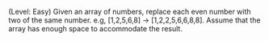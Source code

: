 (Level: Easy) Given an array of numbers, replace each even number with two of the same number. e.g, [1,2,5,6,8] -> [1,2,2,5,6,6,8,8]. Assume that the array has enough space to accommodate the result.
